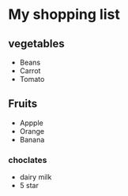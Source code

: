 # My shopping list
## vegetables
- Beans
- Carrot
- Tomato
## Fruits
- Appple
- Orange
- Banana
### choclates
- dairy milk
- 5 star
